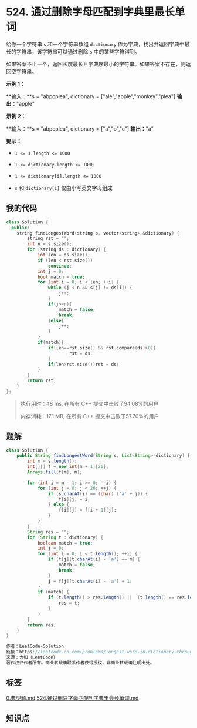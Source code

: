 # 524. 通过删除字母匹配到字典里最长单词
给你一个字符串 `s` 和一个字符串数组 `dictionary` 作为字典，找出并返回字典中最长的字符串，该字符串可以通过删除 `s` 中的某些字符得到。

如果答案不止一个，返回长度最长且字典序最小的字符串。如果答案不存在，则返回空字符串。

 

**示例 1：**

**输入：**s = "abpcplea", dictionary = ["ale","apple","monkey","plea"]
**输出：**"apple"


**示例 2：**

**输入：**s = "abpcplea", dictionary = ["a","b","c"]
**输出：**"a"




**提示：**


- `1 <= s.length <= 1000`

- `1 <= dictionary.length <= 1000`

- `1 <= dictionary[i].length <= 1000`

- `s` 和 `dictionary[i]` 仅由小写英文字母组成


## 我的代码

```c++
class Solution {
  public:
    string findLongestWord(string s, vector<string> &dictionary) {
        string rst = "";
        int n = s.size();
        for (string ds : dictionary) {
            int len = ds.size();
            if (len < rst.size())
                continue;
            int j = 0;
            bool match = true;
            for (int i = 0; i < len; ++i) {
                while (j < n && s[j] != ds[i]) {
                    j++;
                }
                if(j>=n){
                    match = false;
                    break;
                }else{
                    j++;
                }
            }
            if(match){
                if(len==rst.size() && rst.compare(ds)>0){
                        rst = ds;
                }
                if(len>rst.size())rst = ds;
            }
        }
        return rst;
    }
};
```
> 执行用时：48 ms, 在所有 C++ 提交中击败了94.08%的用户
>
> 内存消耗：17.1 MB, 在所有 C++ 提交中击败了57.70%的用户

## 题解

```java
class Solution {
    public String findLongestWord(String s, List<String> dictionary) {
        int m = s.length();
        int[][] f = new int[m + 1][26];
        Arrays.fill(f[m], m);

        for (int i = m - 1; i >= 0; --i) {
            for (int j = 0; j < 26; ++j) {
                if (s.charAt(i) == (char) ('a' + j)) {
                    f[i][j] = i;
                } else {
                    f[i][j] = f[i + 1][j];
                }
            }
        }
        String res = "";
        for (String t : dictionary) {
            boolean match = true;
            int j = 0;
            for (int i = 0; i < t.length(); ++i) {
                if (f[j][t.charAt(i) - 'a'] == m) {
                    match = false;
                    break;
                }
                j = f[j][t.charAt(i) - 'a'] + 1;
            }
            if (match) {
                if (t.length() > res.length() ||  (t.length() == res.length() && t.compareTo(res) < 0)) {
                    res = t;
                }
            }
        }
        return res;
    }
}

作者：LeetCode-Solution
链接：https://leetcode-cn.com/problems/longest-word-in-dictionary-through-deleting/solution/tong-guo-shan-chu-zi-mu-pi-pei-dao-zi-di-at66/
来源：力扣（LeetCode）
著作权归作者所有。商业转载请联系作者获得授权，非商业转载请注明出处。
```

## 标签
[0.典型题.md](0.典型题.md)
[524.通过删除字母匹配到字典里最长单词.md](524.通过删除字母匹配到字典里最长单词.md)

## 知识点
